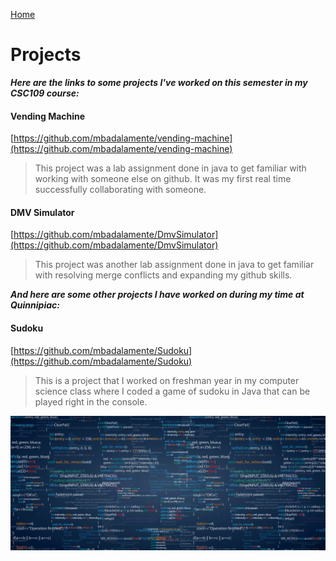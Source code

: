 [Home](./)

# Projects

***Here are the links to some projects I've worked on this semester in my CSC109 course:***

#### Vending Machine
[https://github.com/mbadalamente/vending-machine](https://github.com/mbadalamente/vending-machine)

>This project was a lab assignment done in java to get familiar with working with someone else on github. It was my first real time successfully collaborating with someone.

#### DMV Simulator
[https://github.com/mbadalamente/DmvSimulator](https://github.com/mbadalamente/DmvSimulator)

>This project was another lab assignment done in java to get familiar with resolving merge conflicts and expanding my github skills.

***And here are some other projects I have worked on during my time at Quinnipiac:***

#### Sudoku
[https://github.com/mbadalamente/Sudoku](https://github.com/mbadalamente/Sudoku)

>This is a project that I worked on freshman year in my computer science class where I coded a game of sudoku in Java that can be played right in the console.

![Code](./assets/images/projects.jpeg)
